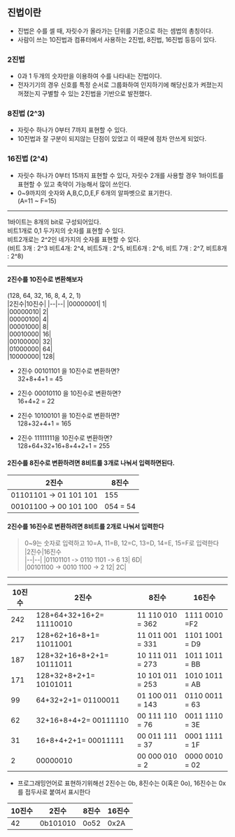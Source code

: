 ## 진법이란
  - 진법은 수를 셀 때, 자릿수가 올라가는 단위를 기준으로 하는 셈법의 총칭이다.  
  - 사람이 쓰는 10진법과 컴퓨터에서 사용하는 2진법, 8진법, 16진법 등등이 있다.  

### 2진법
  - 0과 1 두개의 숫자만을 이용하여 수를 나타내는 진법이다.  
  - 전자기기의 경우 신호를 특정 순서로 그룹화하여 인지하기에 해당신호가 켜졌는지 꺼졌는지 구별할 수 있는 2진법을 기반으로 발전했다.  
  
### 8진법 (2^3)
  - 자릿수 하나가 0부터 7까지 표현할 수 있다.    
  - 10진법과 잘 구분이 되지않는 단점이 있었고 이 때문에 점차 안쓰게 되었다.  
### 16진법 (2^4)
  - 자릿수 하나가 0부터 15까지 표현할 수 있다, 자릿수 2개를 사용할 경우 1바이트를 표현할 수 있고 축약이 가능해서 많이 쓰인다.  
  - 0~9까지의 숫자와 A,B,C,D,E,F  6개의 알파벳으로 표기한다.  
  (A=11 ~ F=15)
  
___

1바이트는 8개의 bit로 구성되어있다.     
비트1개로 0,1 두가지의 숫자를 표현할 수 있다.  
비트2개로는 2^2인 네가지의 숫자를 표현할 수 있다.  
(비트 3개 : 2^3 비트4개: 2^4, 비트5개 : 2^5, 비트6개 : 2^6, 비트 7개 : 2^7, 비트8개 : 2^8)  
___

#### 2진수를 10진수로 변환해보자
(128, 64, 32, 16, 8, 4, 2, 1)  
|2진수|10진수|
|--|--|
|00000001| 	1|  
|00000010| 	2|  
|00000100| 	4|  
|00001000| 	8|  
|00010000| 	16|  
|00100000| 	32|  
|01000000| 	64|  
|10000000| 	128|

 
- 2진수 00101101 을 10진수로 변환하면?  
   32+8+4+1 = 45  

- 2진수 00010110 을 10진수로 변환하면?  
   16+4+2 = 22  

- 2진수 10100101 을 10진수로 변환하면?  
   128+32+4+1 = 165  

- 2진수 11111111을 10진수로 변환하면?  
   128+64+32+16+8+4+2+1 = 255  

 

#### 2진수를 8진수로 변환하려면 8비트를 3개로 나눠서 입력하면된다.

|2진수|8진수|
|--|--|
  |01101101 -> 01 101 101|  155 |
  |00101100 -> 00 101 100|  054 = 54 | 

#### 2진수를 16진수로 변환하려면 8비트를 2개로 나눠서 입력한다
  > 0~9는 숫자로 입력하고 10=A, 11=B, 12=C, 13=D, 14=E, 15=F로 입력한다  
|2진수|16진수	
  |--|--|
  |01101101 -> 0110 1101 -> 6 13|  6D|  
  |00101100 -> 0010 1100 -> 2 12|  2C|  

 ___


|10진수|2진수|	8진수|	16진수|
|--|--|--|--|
|242|128+64+32+16+2= 11110010|11 110 010 = 362|	1111 0010 =F2|
|217|	128+62+16+8+1= 11011001|	11 011 001 = 331|	1101 1001 = D9|
|187|	128+32+16+8+2+1= 10111011|	10 111 011 = 273|	1011 1011 = BB|
|171|	128+32+8+2+1= 10101011|	10 101 011 = 253|	1010 1011 = AB|
|99|	64+32+2+1= 01100011|	01 100 011 = 143|	0110 0011 = 63|
|62|	32+16+8+4+2= 00111110|	00 111 110 = 76|	0011 1110 = 3E|
|31|	16+8+4+2+1= 00011111|	00 011 111 = 37|	0001 1111 = 1F|
|2|	00000010	|00 000 010 = 2	|0000 0010 = 02|
- 프로그래밍언어로 표현하기위해선 2진수는 0b, 8진수는 0(혹은 0o), 16진수는 0x를 접두사로 붙여서 표시한다

|10진수|	2진수|	8진수|	16진수|
|--|--|--|--|
|42|	0b101010|	0o52|	0x2A|
